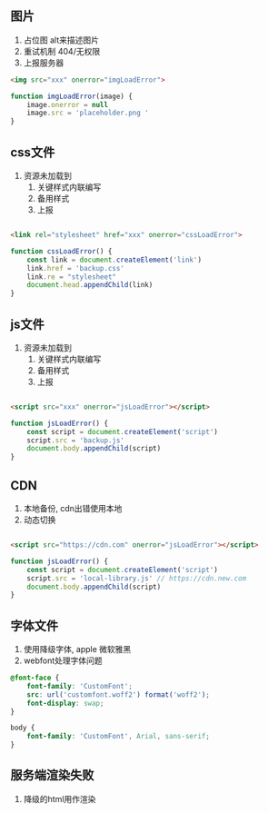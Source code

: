 ## 图片

1. 占位图 alt来描述图片
2. 重试机制 404/无权限
3. 上报服务器

```html
<img src="xxx" onerror="imgLoadError">
```

```javascript
function imgLoadError(image) {
	image.onerror = null
	image.src = 'placeholder.png '
}
```

## css文件

1. 资源未加载到
    1. 关键样式内联编写
    2. 备用样式
    3. 上报

```html

<link rel="stylesheet" href="xxx" onerror="cssLoadError">
```

```javascript
function cssLoadError() {
	const link = document.createElement('link')
	link.href = 'backup.css'
	link.re = "stylesheet"
	document.head.appendChild(link)
}
```

## js文件

1. 资源未加载到
    1. 关键样式内联编写
    2. 备用样式
    3. 上报

```html

<script src="xxx" onerror="jsLoadError"></script>
```

```javascript
function jsLoadError() {
	const script = document.createElement('script')
	script.src = 'backup.js'
	document.body.appendChild(script)
}
```

## CDN

1. 本地备份, cdn出错使用本地
2. 动态切换

```html

<script src="https://cdn.com" onerror="jsLoadError"></script>
```

```javascript
function jsLoadError() {
	const script = document.createElement('script')
	script.src = 'local-library.js' // https://cdn.new.com
	document.body.appendChild(script)
}
```

## 字体文件

1. 使用降级字体, apple 微软雅黑
2. webfont处理字体问题

```css
@font-face {
    font-family: 'CustomFont';
    src: url('customfont.woff2') format('woff2');
    font-display: swap;
}

body {
    font-family: 'CustomFont', Arial, sans-serif;
}
```

## 服务端渲染失败

1. 降级的html用作渲染
